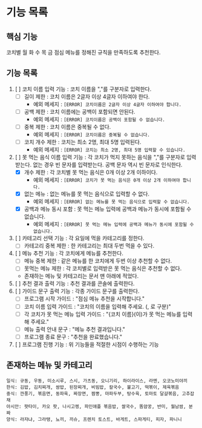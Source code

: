 # 기능 목록

## 핵심 기능

코치별 월 화 수 목 금 점심 메뉴를 정해진 규칙을 만족하도록 추천한다.

## 기능 목록

1. [ ] 코치 이름 입력 기능 : 코치 이름을 ","를 구분자로 입력한다.
    - [ ] 길이 제한 : 코치 이름은 2글자 이상 4글자 이하여야 한다.
        - 예외 메세지 : `[ERROR] 코치이름은 2글자 이상 4글자 이하여야 합니다.`
    - [ ] 공백 제한 : 코치 이름에는 공백이 포함되면 안된다.
        - 예외 메세지 : `[ERROR] 코치이름은 공백이 포함될 수 없습니다.`
    - [ ] 중복 제한 : 코치 이름은 중복될 수 없다.
        - 예외 메세지 : `[ERROR] 코치이름은 중복될 수 없습니다.`
    - [ ] 코치 개수 제한 : 코치는 최소 2명, 최대 5명 입력된다.
        - 예외 메세지 : `[ERROR] 코치는 최소 2명, 최대 5명 입력할 수 있습니다.`
2. [ ] 못 먹는 음식 이름 입력 기능 : 각 코치가 먹지 못하는 음식을 ","를 구분자로 입력 받는다. 없는 경우 빈 문자를 입력받는다. 공백 문자 역시 빈 문자로 인식한다.
    - [x] 개수 제한 : 각 코치별 못 먹는 음식은 0개 이상 2개 이하이다.
        - 예외 메세지 : `[ERROR] 코치가 못 먹는 음식은 0개 이상 2개 이하여야 합니다.`
    - [x] 없는 메뉴 : 없는 메뉴를 못 먹는 음식으로 입력할 수 없다.
        - 예외 메세지 : `[ERROR] 없는 메뉴를 못 먹는 음식으로 입력할 수 없습니다.`
    - [x] 공백과 메뉴 동시 포함 : 못 먹는 메뉴 입력에 공백과 메뉴가 동시에 포함될 수 없습니다.
        - 예외 메세지 : `[ERROR] 못 먹는 메뉴 입력에 공백과 메뉴가 동시에 포함될 수 없습니다.`
3. [ ] 카테고리 선택 기능 : 각 요일에 먹을 카테고리를 정한다.
    - [ ] 카테고리 중복 제한 : 한 카테고리는 최대 두번 먹을 수 있다.
4. [ ] 메뉴 추천 기능 : 각 코치에게 메뉴를 추천한다.
    - [ ] 메뉴 중복 제한 : 같은 메뉴를 한 코치에게 두번 이상 추천할 수 없다.
    - [ ] 못먹는 메뉴 제한 : 각 코치별로 입력받은 못 먹는 음식은 추천할 수 없다.
    - 존재하는 메뉴 및 카테고리는 문서 맨 아래에 적었다.
5. [ ] 추천 결과 출력 기능 : 추천 결과를 콘솔에 출력한다.
6. [ ] 가이드 문구 출력 기능 : 각종 가이드 문구를 출력한다.
    - [ ] 프로그램 시작 가이드 : "점심 메뉴 추천을 시작합니다."
    - [ ] 코치 이름 입력 가이드 : "코치의 이름을 입력해 주세요. (, 로 구분)"
    - [ ] 각 코치가 못 먹는 메뉴 입력 가이드 : "{코치 이름}(이)가 못 먹는 메뉴를 입력해 주세요."
    - [ ] 메뉴 출력 안내 문구 : "메뉴 추천 결과입니다."
    - [ ] 프로그램 종료 문구 : "추천을 완료했습니다."
7. [ ] 프로그램 진행 기능 : 위 기능들을 적절한 시점이 수행하는 기능

## 존재하는 메뉴 및 카테고리

```
일식: 규동, 우동, 미소시루, 스시, 가츠동, 오니기리, 하이라이스, 라멘, 오코노미야끼
한식: 김밥, 김치찌개, 쌈밥, 된장찌개, 비빔밥, 칼국수, 불고기, 떡볶이, 제육볶음
중식: 깐풍기, 볶음면, 동파육, 짜장면, 짬뽕, 마파두부, 탕수육, 토마토 달걀볶음, 고추잡채
아시안: 팟타이, 카오 팟, 나시고렝, 파인애플 볶음밥, 쌀국수, 똠얌꿍, 반미, 월남쌈, 분짜
양식: 라자냐, 그라탱, 뇨끼, 끼슈, 프렌치 토스트, 바게트, 스파게티, 피자, 파니니
```